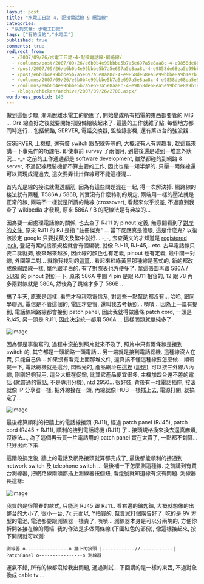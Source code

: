 ```yaml
---
layout: post
title: "水電工日誌 4. 配接電話線 & 網路線"
categories:
- "系列文章: 水電工日誌"
tags: ["有的沒的","水電工"]
published: true
comments: true
redirect_from:
  - /2007/09/26/水電工日誌-4-配接電話線-網路線/
  - /columns/post/2007/09/26/e6b0b4e99bbbe5b7a5e697a5e8aa8c-4-e9858de68ea5e99bbbe8a9b1e7b79a-amp3b-e7b6b2e8b7afe7b79a.aspx/
  - /post/2007/09/26/e6b0b4e99bbbe5b7a5e697a5e8aa8c-4-e9858de68ea5e99bbbe8a9b1e7b79a-amp3b-e7b6b2e8b7afe7b79a.aspx/
  - /post/e6b0b4e99bbbe5b7a5e697a5e8aa8c-4-e9858de68ea5e99bbbe8a9b1e7b79a-amp3b-e7b6b2e8b7afe7b79a.aspx/
  - /columns/2007/09/26/e6b0b4e99bbbe5b7a5e697a5e8aa8c-4-e9858de68ea5e99bbbe8a9b1e7b79a-amp3b-e7b6b2e8b7afe7b79a.aspx/
  - /columns/e6b0b4e99bbbe5b7a5e697a5e8aa8c-4-e9858de68ea5e99bbbe8a9b1e7b79a-amp3b-e7b6b2e8b7afe7b79a.aspx/
  - /blogs/chicken/archive/2007/09/26/2708.aspx/
wordpress_postid: 143
---
```


做到這個步驟, 漸漸脫離水電工的範圍了, 開始變成所有插電的東西都要管的 MIS ... Orz 線查好之後就要開始把設備給裝起來了. 這邊的工作就雜了點, 每個地方都同時進行... 包括網路, SERVER, 電話交換器, 監控錄影機, 還有第四台的強波器...

裝SERVER, 上機櫃, 還有裝 switch 跟配線等等的, 大概沒有人有興趣看, 趁這篇來講一下事先作的功課吧. 即使事前 survey 了兩個月, 到最後還是碰到一堆意外狀況... -_-  之前的工作通通都是 software development, 雖然都碰的到網路 & server, 不過配線跟裝機都不算主要的工作, 因此也是一知半解的. 只壓一兩條線還可以買現成混過去, 這次要弄廿卅條線可不能這樣混...

首先光是線的接法就傷透腦筋, 因為有這些問題混在一起, 得一次解決掉. 網路線的接法就有兩種, T586A / 586B, 其實沒有什麼特別的規定, 兩端用一樣的壓法就是正常的線, 兩端不一樣就是所謂的跳線 (crossover), 看起來似乎沒差, 不過直到我查了 wikipedia 才發現, 原來 586A / B 的配線法是有典故的...

因為要一起處理電話線的關係, 也去查了 RJ11 的 pinout 定義, 無意間看到了[對岸的文件](http://www.tech-faq.com/lang/zh-TW/rj-11.shtml), 原來 RJ11 的 RJ 是指 "註冊傑克" ... 當下反應真是傻眼, 這是什麼鬼? 以後該設定 google 只要找英文及繁中就好... -_-, 去查英文的才知道是 [registered jack](http://en.wikipedia.org/wiki/Registered_jack), 登記有案的接頭規格就會有個編號, 就像 RJ-11, RJ-45,.. etc. 古早電話線只要二蕊就夠, 後來越來越多, 因此線的顏色也有定義, pinout 也有定義, 最中間一對線, 外圍第二對... 就像我找到的[這篇](http://en.wikipedia.org/wiki/RJ11%2C_RJ14%2C_RJ25).. 看起來紅綠黃黑那種線是舊式的, 新的都改成像網路線一樣, 單色跟半白的. 有了對照表也方便多了. 拿這張圖再跟 [586A / 586B](http://en.wikipedia.org/wiki/TIA/EIA-568-B) 的 pinout 對照一下, 原來 586A 中間 4 pin 是跟 RJ11 相容的, 12 跟 78 再多兩對線就是 586A, 然後為了跳線才多了 586B ..

搞了半天, 原來是這樣. 看完才發現唸電信系, 對這些一點幫助都沒有... 哈哈, 跟同學聊過, 電信是不管這個的, 電匠才要管, 還叫我去考執照... 嘖嘖... 因為上一篇有提到, 電話線網路線都會接到 patch panel, 因此我就得做幾條 patch cord, 一頭是 RJ45, 另一頭是 RJ11, 因此決定統一都用 586A ... 這樣問題就單純多了.

![image](/wp-content/be-files/WindowsLiveWriter/4_2D9A/image_3.png)

因為都是事後寫的, 過程中沒拍到照片就來不及了, 照片中只有兩條線是接到 switch 的, 其它都是一頭網路一頭電話... 另一端就是接到電話總機. 這種線沒人在賣, 只能自己做... 如果沒有看完上面那堆文件, 還真搞不懂這種線要怎麼做... 順帶提一下, 電話總機就是這台, 閃藍光的, 產品網址在[這裡](http://www.tomat.com.tw/PABX/CD2000A-T.htm) ([說明](http://www.tomat.com.tw/PABX/CD308A-con-t.htm)), 可以接三外線八內線, 剛剛好夠我用. 這台大概在促銷, 比其它產品便宜很多, 主機加四台還不差的電話 (就普通的電話, 不是專用分機), ntd 2950... 很好裝, 背後有一堆電話插座, 接法就像 IP 分享器一樣, 把外線接在一頭, 內線就像 HUB 一樣插上去, 電源打開, 就搞定了...

![image](/wp-content/be-files/WindowsLiveWriter/4_2D9A/image_9.png)

最後總算順利的把牆上的電話線接頭 (RJ11), 經過 patch panel (RJ45), patch cord (RJ45 + RJ11), 順利的接到電話總機 (RJ11) 了.. 接頭規格換來換去還真麻煩, 沒辦法..., 為了這個再去買一片電話用的 patch panel 實在太貴了, 一點都不划算... 只好出此下策.

這階段搞定後, 牆上的電話及網路接頭就算都完成了, 最後都能順利的接通到 network switch 及 telephone switch ... 最後補一下怎麼測這種線. 之前講到有買台測線器, 把網路線兩頭都插上測線器按個鈕, 看燈號就知道線有沒有問題. 測線器長這樣:

![image](/wp-content/be-files/WindowsLiveWriter/4_2D9A/image_6.png)

我買的是很陽春的款式, 只能測 RJ45 跟 RJ11.. 看右邊的鑰匙鍊, 大概就想像的出整台的大小了, 很小一台, 7x 元而以, Y拍買的, 幫[賣家](http://tw.page.bid.yahoo.com/tw/auction/1163911957?u=:partsworld66)打個廣告好了. 吃的是 9V 方型的電池, 電池都要跟測線器一樣貴了, 嘖嘖... 測線器本身是可以分兩塊的, 方便你拆開各接在線的兩端. 我的作法是多做兩條線 (下圖紅色的部份), 像這樣接起來, 按下開關就可以測:

```
測線器 o----------------o 牆上的接頭 |------------//------------| PatchPanel o----------------o 測線器
```

運氣不錯, 所有的線都沒給我出問題, 通過測試... 下回講的是一樣的東西, 不過對象換成 cable tv ...
